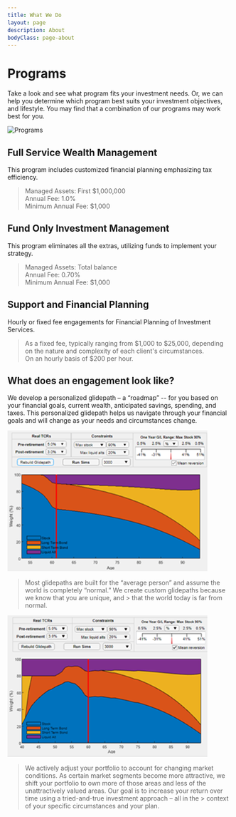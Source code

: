 ```yaml
---
title: What We Do
layout: page
description: About
bodyClass: page-about
---
```


# Programs

Take a look and see what program fits your investment needs. Or, we can help you determine which program best suits your investment objectives, and lifestyle. You may find that a combination of our programs may work best for you.    

![Programs](/images/thom-holmes-Lrfw0U_o9I0-unsplash.jpg)

## Full Service Wealth Management

This program includes customized financial planning emphasizing tax efficiency.  

> Managed Assets: First $1,000,000  
> Annual Fee: 1.0%  
> Minimum Annual Fee: $1,000  

## Fund Only Investment Management

This program eliminates all the extras, utilizing funds to implement your strategy.  

> Managed Assets: Total balance  
> Annual Fee: 0.70%  
> Minimum Annual Fee: $1,000  

## Support and Financial Planning

Hourly or fixed fee engagements for Financial Planning of Investment Services.  

> As a fixed fee, typically ranging from $1,000 to $25,000, depending on the nature and complexity of each client's circumstances.  
> On an hourly basis of $200 per hour.  

## What does an engagement look like?

We develop a personalized glidepath – a “roadmap” -- for you based on your financial goals, current wealth, anticipated savings, spending, and taxes. This personalized glidepath helps us navigate through your financial goals and will change as your needs and circumstances change.  

![Programs](/images/nebo1.png)

> Most glidepaths are built for the “average person” and assume the world is completely “normal.” We create custom glidepaths because we know that you are unique, and  > that the world today is far from normal.  


![Programs](/images/nebo3.png)

> We actively adjust your portfolio to account for changing market conditions. As certain market segments become more attractive, we shift your portfolio to own more 
> of those areas and less of the unattractively valued areas. Our goal is to increase your return over time using a tried-and-true investment approach – all in the    > context of your specific circumstances and your plan.





